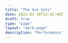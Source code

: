 ```yaml
---
title: "The Sun Sets"
date: 2022-03-16T13:42:40Z
draft: true
type: "page"
layout: "work-page"
description: "Performance"
---
```


